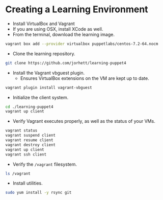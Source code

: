 # Creating a Learning Environment

- Install VirtualBox and Vagrant
- If you are using OSX, install XCode as well.
- From the terminal, download the learning image.

```bash
vagrant box add --provider virtualbox puppetlabs/centos-7.2-64.nocm
```

- Clone the learning repository.

```bash
git clone https://github.com/jorhett/learning-puppet4
```

- Install the Vagrant vbguest plugin.
  - Ensures VirtualBox extensions on the VM are kept up to date.

```bash
vagrant plugin install vagrant-vbguest
```

- Initialize the client system.

```bash
cd ./learning-puppet4
vagrant up client
```

- Verify Vagrant executes properly, as well as the status of your VMs.

```bash
vagrant status
vagrant suspend client
vagrant resume client
vagrant destroy client
vagrant up client
vagrant ssh client
```

- Verify the `/vagrant` filesystem.

```bash
ls /vagrant
```

- Install utilities.

```bash
sudo yum install -y rsync git
```